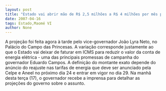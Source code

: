```yaml
---
layout: post
title: "Estado vai abrir mão de R$ 2,5 milhões a R$ 4 milhões por mês para baixar a conta de energia"
date: 2007-04-16
tags: Estado,Maomé VI
author: None
---
```

A projeção foi feita agora à tarde pelo vice-governador João Lyra Neto, no Palácio do Campo das Princesas.
A&nbsp;variação corresponde justamente ao que o Estado vai deixar de faturar em ICMS para&nbsp;reduzir o valor da conta de energia elétrica - uma das principais promessas de campanha do governador Eduardo Campos.
A definição do montante exato depende do anúncio do reajuste nas tarifas de energia que deve ser anunciado pela Celpe e Aneel no próximo dia 24 e entrar em vigor no dia 29.
Na manhã desta terça (17), o governador recebe a imprensa para&nbsp;detalhar as projeções do governo sobre o assunto. 